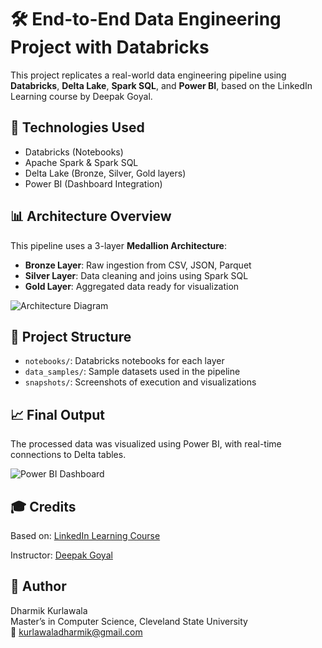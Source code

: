 # 🛠️ End-to-End Data Engineering Project with Databricks

This project replicates a real-world data engineering pipeline using **Databricks**, **Delta Lake**, **Spark SQL**, and **Power BI**, based on the LinkedIn Learning course by Deepak Goyal.

## 🔧 Technologies Used
- Databricks (Notebooks)
- Apache Spark & Spark SQL
- Delta Lake (Bronze, Silver, Gold layers)
- Power BI (Dashboard Integration)

## 📊 Architecture Overview
This pipeline uses a 3-layer **Medallion Architecture**:
- **Bronze Layer**: Raw ingestion from CSV, JSON, Parquet
- **Silver Layer**: Data cleaning and joins using Spark SQL
- **Gold Layer**: Aggregated data ready for visualization

![Architecture Diagram](snapshots/architecture_diagram.png)

## 📁 Project Structure
- `notebooks/`: Databricks notebooks for each layer
- `data_samples/`: Sample datasets used in the pipeline
- `snapshots/`: Screenshots of execution and visualizations

## 📈 Final Output
The processed data was visualized using Power BI, with real-time connections to Delta tables.

![Power BI Dashboard](snapshots/powerbi_dashboard.png)

## 🎓 Credits
Based on: [LinkedIn Learning Course](https://www.linkedin.com/learning/end-to-end-real-world-data-engineering-project-with-databricks/)

Instructor: [Deepak Goyal](https://www.linkedin.com/in/deepak-goyal-1645032b/)

## 📌 Author
Dharmik Kurlawala  
Master’s in Computer Science, Cleveland State University  
📧 kurlawaladharmik@gmail.com
